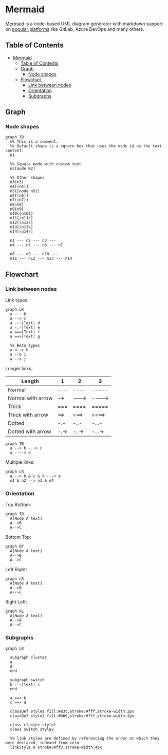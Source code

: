 # Mermaid

[Mermaid](https://mermaid-js.github.io/) is a code-based UML diagram generator with markdown support on [popular platforms](https://mermaid-js.github.io/mermaid/#/./integrations) like GitLab, Azure DevOps and many others.

## Table of Contents

- [Mermaid](#mermaid)
  - [Table of Contents](#table-of-contents)
  - [Graph](#graph)
    - [Node shapes](#node-shapes)
  - [Flowchart](#flowchart)
    - [Link between nodes](#link-between-nodes)
    - [Orientation](#orientation)
    - [Subgraphs](#subgraphs)

## Graph

### Node shapes

```mermaid
graph TB
  %% This is a comment.
  %% Default shape is a square box that uses the node id as the text content.
  n1

  %% Square node with custom text
  n2[node N2]

  %% Other shapes
  n3(n3)
  n4[(n4)]
  n5([node n5])
  n6[[n6]]
  n7((n7))
  n8>n8]
  n9{n9}
  n10{{n10}}
  n11[/n11/]
  n12[\n12\]
  n13[/n13\]
  n14[\n14/]

  n1 --- n2 --- n3 ---
  n4 --- n5 --- n6 --- n7

  n8 --- n9 --- n10 ---
  n11 --- n12 --- n13 --- n14
```

## Flowchart

### Link between nodes

Link types:

```mermaid
graph LR
  a --- b
  a --> c
  a ---|Text| d
  a -.-|Text| e
  a ===|Text| f
  a ==>|Text| g

  %% Beta types
  a <--> h
  a --o i
  a --x j

```

Longer links:

| Length            | 1    | 2     | 3      |
| ----------------- | ---- | ----- | ------ |
| Normal            | ---  | ----  | -----  |
| Normal with arrow | -->  | --->  | ---->  |
| Thick             | ===  | ====  | =====  |
| Thick with arrow  | ==>  | ===>  | ====>  |
| Dotted            | -.-  | -..-  | -...-  |
| Dotted with arrow | -.-> | -..-> | -...-> |

```mermaid
graph TB
  a --> b -.-> c
  a ----> d
```

Multiple links:

```mermaid
graph LR
  a --> b & c & d -.-> e
  n1 & n2 --> n3 & n4
```

### Orientation

Top Bottom:

```mermaid
graph TB
  A[Node A text]
  A-->B
  A-->C
```

Bottom Top:

```mermaid
graph BT
  A[Node A text]
  A-->B
  A-->C
```

Left Right:

```mermaid
graph LR
  A[Node A text]
  A-->B
  A-->C
```

Right Left:

```mermaid
graph RL
  A[Node A text]
  A-->B
  A-->C
```

### Subgraphs

```mermaid
graph LR

  subgraph cluster
  a
  d
  end

  subgraph switch
  b ---|text| c
  end

  a ==> b
  c ==> d

  classDef style1 fill:#a3c,stroke:#fff,stroke-width:2px
  classDef style2 fill:#666,stroke:#fff,stroke-width:2px

  class cluster style1
  class switch style2

  %% link styles are defined by referencing the order at which they were declared, indexed from zero
  linkStyle 0 stroke:#ff3,stroke-width:4px

```
